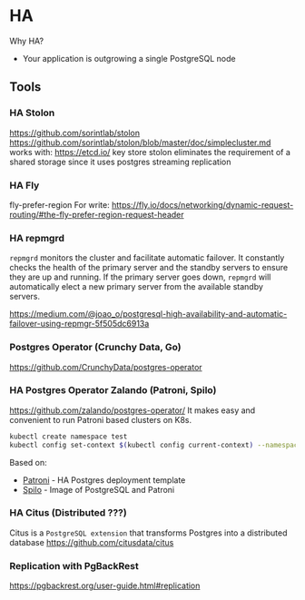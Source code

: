 # HA

Why HA?
* Your application is outgrowing a single PostgreSQL node

## Tools
### HA Stolon

https://github.com/sorintlab/stolon
https://github.com/sorintlab/stolon/blob/master/doc/simplecluster.md
works with: https://etcd.io/ key store
stolon eliminates the requirement of a shared storage since it uses postgres streaming replication

### HA Fly

fly-prefer-region
For write:
https://fly.io/docs/networking/dynamic-request-routing/#the-fly-prefer-region-request-header

### HA repmgrd

`repmgrd` monitors the cluster and facilitate automatic failover.
It constantly checks the health of the primary server
and the standby servers to ensure they are up and running.
If the primary server goes down, `repmgrd` will automatically elect a new primary server from the available standby servers.

https://medium.com/@joao_o/postgresql-high-availability-and-automatic-failover-using-repmgr-5f505dc6913a

### Postgres Operator (Crunchy Data, Go)

https://github.com/CrunchyData/postgres-operator

### HA Postgres Operator Zalando (Patroni, Spilo)

https://github.com/zalando/postgres-operator/
It makes easy and convenient to run Patroni based clusters on K8s.

```bash
kubectl create namespace test
kubectl config set-context $(kubectl config current-context) --namespace=test
```

Based on:
* [Patroni](https://github.com/patroni/patroni) - HA Postgres deployment template
* [Spilo](https://github.com/zalando/spilo) - Image of PostgreSQL and Patroni


### HA Citus (Distributed ???)
Citus is a `PostgreSQL extension` that transforms Postgres into a distributed database
https://github.com/citusdata/citus


### Replication with PgBackRest

https://pgbackrest.org/user-guide.html#replication